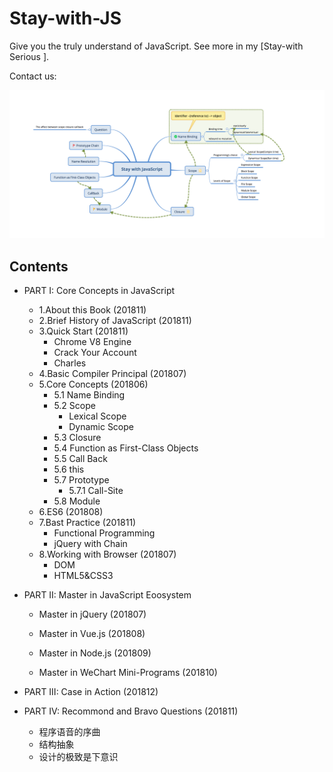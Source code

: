 # Stay-with-JS
Give you the truly understand of JavaScript. See more in my [Stay-with Serious ].

Contact us:

![image-20180620220157879](assets/image-20180620220157879.png)

## Contents

- PART I: Core Concepts in JavaScript 
  - 1.About this Book (201811)  
  - 2.Brief History of JavaScript (201811)  
  - 3.Quick Start (201811)  
    - Chrome V8 Engine 
    - Crack Your Account 
    - Charles 
  - 4.Basic Compiler Principal (201807) 
  - 5.Core Concepts (201806) 
    - 5.1 Name Binding 
    - 5.2 Scope 
      - Lexical Scope 
      - Dynamic Scope 
    - 5.3 Closure 
    - 5.4 Function as First-Class Objects 
    - 5.5 Call Back 
    - 5.6 this
    - 5.7 Prototype
      - 5.7.1 Call-Site
    - 5.8 Module 
  - 6.ES6 (201808) 
  - 7.Bast Practice (201811)  
    - Functional Programming 
    - jQuery with Chain 
  - 8.Working with Browser (201807) 
    - DOM 
    - HTML5&CSS3 
- PART II: Master in JavaScript Eoosystem 

  - Master in jQuery (201807)  

  - Master in Vue.js (201808)  
  - Master in Node.js (201809)  
  - Master in WeChart Mini-Programs (201810)  
- PART III: Case in Action (201812)  
- PART IV: Recommond and Bravo Questions (201811)  
  - 程序语音的序曲
  - 结构抽象
  - 设计的极致是下意识